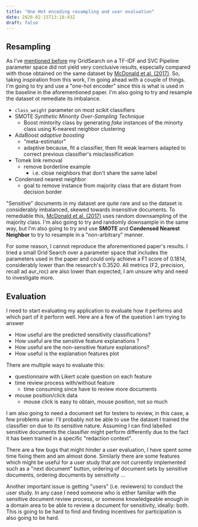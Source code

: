 ```yaml
---
title: "One Hot encoding resampling and user evaluation"
date: 2020-02-15T13:18:43Z
draft: false
---
```


## Resampling

As I've [mentioned before](https://dissertation.guillaume.desusanne.com/posts/whats-next/) my GridSearch on a TF-IDF and SVC Pipeline parameter space did not yield very conclusive results, especially compared with those obtained on the same dataset by [McDonald et al. (2017)](https://doi.org/10.1007/978-3-319-56608-5_35). So, taking inspiration from this work, I'm going ahead with a couple of things. I'm going to try and use a "one-hot encoder" since this is what is used in the baseline in the aforementioned paper. I'm also going to try and resample the dataset ot remediate its imbalance.

- `class_weight` parameter on most scikit classifiers
- SMOTE _Synthetic Minority Over-Sampling Technique_
  - Boost mintority class by generating _fake_ instances of the minorty class using K-nearest neighbor clustering
- AdaBoost _adaptive boosting_
  - "meta-estimator"
  - adaptive because, fit a classifier, then fit weak learners adapted to correct previous classifier's misclassification
- Tomek link removal
  - remove borderline example
    - i.e. close neighbors that don't share the same label
- Condensed nearest neighbor
  - goal to remove instance from majority class that are distant from decision border

"Sensitive" documents in my dataset are quite rare and so the dataset is considerably imbalanced, skewed towards insensitive documents. To remediable this, [McDonald et al. (2017)](https://doi.org/10.1007/978-3-319-56608-5_35) uses random downsampling of the majority class. I'm also going to try and randomly downsample in the same way, but I'm also going to try and use **SMOTE** and **Condensed Nearest Neighbor** to try to resample in a "non-arbitrary" manner.

For some reason, I cannot reproduce the aforementioned paper's results. I tried a small Grid Search over a parameter space that includes the parameters used in the paper and could only achieve a F1 score of 0.1814, considerably lower than the research's 0.3520. All metrics (F2, precision, recall ad aur_roc) are also lower than expected, I am unsure why and need to investigate more.

## Evaluation

I need to start evaluating my application to evaluate how it performs and which part of it perform well. Here are a few of the question I am trying to answer

- How useful are the predicted sensitivity classifications?
- How useful are the sensitive feature explanations ?
- How useful are the non-sensitive feature explanations?
- How useful is the explanation features plot

There are multiple ways to evaluate this:

- questionnaire with Likert scale question on each feature
- time review process with/without feature
  - time consuming since have to review more documents
- mouse position/click data
  - mouse click is easy to obtain, mouse position, not so much

I am also going to need a document set for testers to review, in this case, a few problems arise: I'll probably not be able to use the dataset I trained the classifier on due to its sensitive nature. Assuming I can find labelled sensitive documents the classifier might perform differently due to the fact it has been trained in a specific "redaction context".

There are a few bugs that might hinder a user evaluation, I have spent some time fixing them and am almost done. Similarly there are some features which might be useful for a user study that are not currently implemented such as a "next document" button, ordering of document sets by sensitive documents, ordering documents by sensitivity ...

Another important issue is getting "users" (i.e. reviewers) to conduct the user study. In any case I need someone who is either familiar with the sensitive document review process, or someone knowledgeable enough in a domain area to be able to review a document for sensitivity, ideally: both. This is going to be hard to find and finding incentives for participation is also going to be hard.
